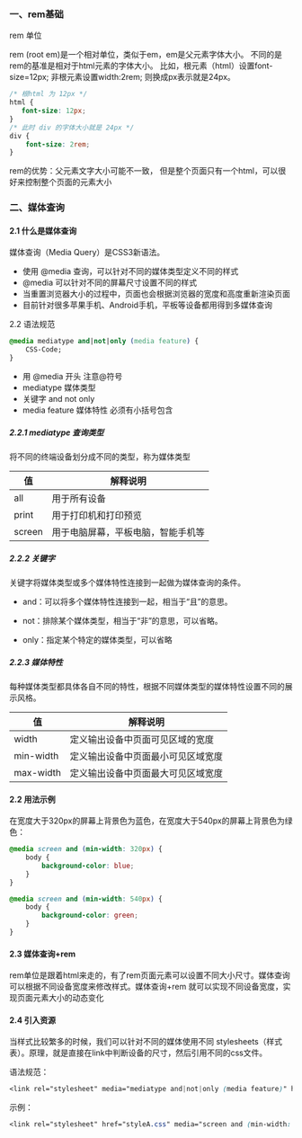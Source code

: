 ### 一、rem基础

rem 单位

rem (root em)是一个相对单位，类似于em，em是父元素字体大小。
不同的是rem的基准是相对于html元素的字体大小。
比如，根元素（html）设置font-size=12px; 非根元素设置width:2rem; 则换成px表示就是24px。

```css
/* 根html 为 12px */
html {
   font-size: 12px;
}
/* 此时 div 的字体大小就是 24px */       
div {
    font-size: 2rem;
}
```

rem的优势：父元素文字大小可能不一致， 但是整个页面只有一个html，可以很好来控制整个页面的元素大小

### 二、媒体查询

#### 2.1 什么是媒体查询

媒体查询（Media Query）是CSS3新语法。

- 使用 @media 查询，可以针对不同的媒体类型定义不同的样式
- @media 可以针对不同的屏幕尺寸设置不同的样式
- 当重置浏览器大小的过程中，页面也会根据浏览器的宽度和高度重新渲染页面 
- 目前针对很多苹果手机、Android手机，平板等设备都用得到多媒体查询

2.2 语法规范

```css
@media mediatype and|not|only (media feature) {
    CSS-Code;
}
```

- 用 @media 开头 注意@符号
- mediatype  媒体类型
- 关键字 and  not   only
- media feature 媒体特性 必须有小括号包含

##### 2.2.1 mediatype 查询类型

将不同的终端设备划分成不同的类型，称为媒体类型

| 值     | 解释说明                           |
| ------ | ---------------------------------- |
| all    | 用于所有设备                       |
| print  | 用于打印机和打印预览               |
| screen | 用于电脑屏幕，平板电脑，智能手机等 |

##### 2.2.2 关键字

关键字将媒体类型或多个媒体特性连接到一起做为媒体查询的条件。

- and：可以将多个媒体特性连接到一起，相当于“且”的意思。

- not：排除某个媒体类型，相当于“非”的意思，可以省略。
- only：指定某个特定的媒体类型，可以省略

##### 2.2.3 媒体特性

每种媒体类型都具体各自不同的特性，根据不同媒体类型的媒体特性设置不同的展示风格。

| 值        | 解释说明                           |
| --------- | ---------------------------------- |
| width     | 定义输出设备中页面可见区域的宽度   |
| min-width | 定义输出设备中页面最小可见区域宽度 |
| max-width | 定义输出设备中页面最大可见区域宽度 |

#### 2.2 用法示例

在宽度大于320px的屏幕上背景色为蓝色，在宽度大于540px的屏幕上背景色为绿色：

```css
@media screen and (min-width: 320px) {
    body {
        background-color: blue;
    }
}

@media screen and (min-width: 540px) {
    body {
        background-color: green;
    }
}
```

#### 2.3 媒体查询+rem

rem单位是跟着html来走的，有了rem页面元素可以设置不同大小尺寸。媒体查询可以根据不同设备宽度来修改样式。媒体查询+rem  就可以实现不同设备宽度，实现页面元素大小的动态变化

#### 2.4 引入资源

当样式比较繁多的时候，我们可以针对不同的媒体使用不同 stylesheets（样式表）。原理，就是直接在link中判断设备的尺寸，然后引用不同的css文件。

语法规范：

```css
<link rel="stylesheet" media="mediatype and|not|only (media feature)" href="mystylesheet.css">
```

示例：

```css
<link rel="stylesheet" href="styleA.css" media="screen and (min-width: 400px)">
```

